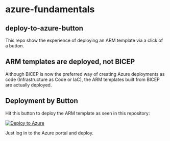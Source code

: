 # azure-fundamentals

## deploy-to-azure-button

This repo show the experience of deploying an ARM template via a click of a button.

## ARM templates are deployed, not BICEP

Although BICEP is now the preferred way of creating Azure deployments as code (Infrastructure as Code or IaC), the ARM templates built from BICEP are actually deployed.

## Deployment by Button

Hit this button to deploy the ARM template as seen in this repository:

[![Deploy to Azure](https://aka.ms/deploytoazurebutton)](https://portal.azure.com/#create/Microsoft.Template/uri/https%3A%2F%2Fraw.githubusercontent.com%2Fingrammicrocloudde%2Fazure-fundamentals%2Fdev%2Fbasicvm.json)

Just log in to the Azure portal and deploy.
